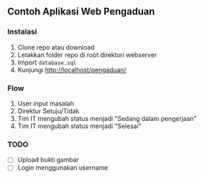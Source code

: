 ## Contoh Aplikasi Web Pengaduan

### Instalasi
1. Clone repo atau download
2. Letakkan folder repo di root direktori webserver
3. Import `database.sql`
4. Kunjungi [http://localhost/pengaduan/](http://localhost/pengaduan/)

### Flow
1. User input masalah
2. Direktur Setuju/Tidak
3. Tim IT mengubah status menjadi "Sedang dalam pengerjaan"
4. Tim IT mengubah status menjadi "Selesai"

### TODO
- [ ] Upload bukti gambar
- [ ] Login menggunakan username